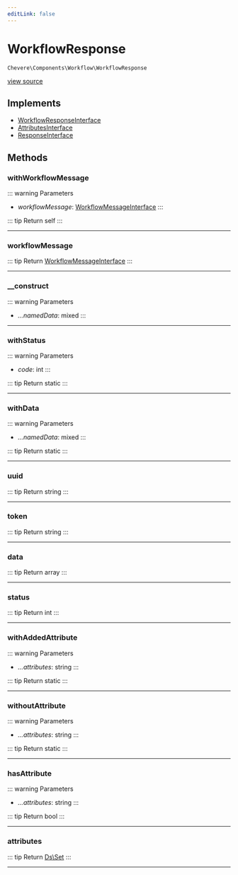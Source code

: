 ```yaml
---
editLink: false
---
```


# WorkflowResponse

`Chevere\Components\Workflow\WorkflowResponse`

[view source](https://github.com/chevere/chevere/blob/main/src/Chevere/Components/Workflow/WorkflowResponse.php)

## Implements

- [WorkflowResponseInterface](../../Interfaces/Workflow/WorkflowResponseInterface.md)
- [AttributesInterface](../../Interfaces/Common/AttributesInterface.md)
- [ResponseInterface](../../Interfaces/Response/ResponseInterface.md)

## Methods

### withWorkflowMessage

::: warning Parameters
- *workflowMessage*: [WorkflowMessageInterface](../../Interfaces/Workflow/WorkflowMessageInterface.md)
:::

::: tip Return
self
:::

---

### workflowMessage

::: tip Return
[WorkflowMessageInterface](../../Interfaces/Workflow/WorkflowMessageInterface.md)
:::

---

### __construct

::: warning Parameters
- *...namedData*: mixed
:::

---

### withStatus

::: warning Parameters
- *code*: int
:::

::: tip Return
static
:::

---

### withData

::: warning Parameters
- *...namedData*: mixed
:::

::: tip Return
static
:::

---

### uuid

::: tip Return
string
:::

---

### token

::: tip Return
string
:::

---

### data

::: tip Return
array
:::

---

### status

::: tip Return
int
:::

---

### withAddedAttribute

::: warning Parameters
- *...attributes*: string
:::

::: tip Return
static
:::

---

### withoutAttribute

::: warning Parameters
- *...attributes*: string
:::

::: tip Return
static
:::

---

### hasAttribute

::: warning Parameters
- *...attributes*: string
:::

::: tip Return
bool
:::

---

### attributes

::: tip Return
[Ds\Set](https://www.php.net/manual/class.ds\set)
:::

---

